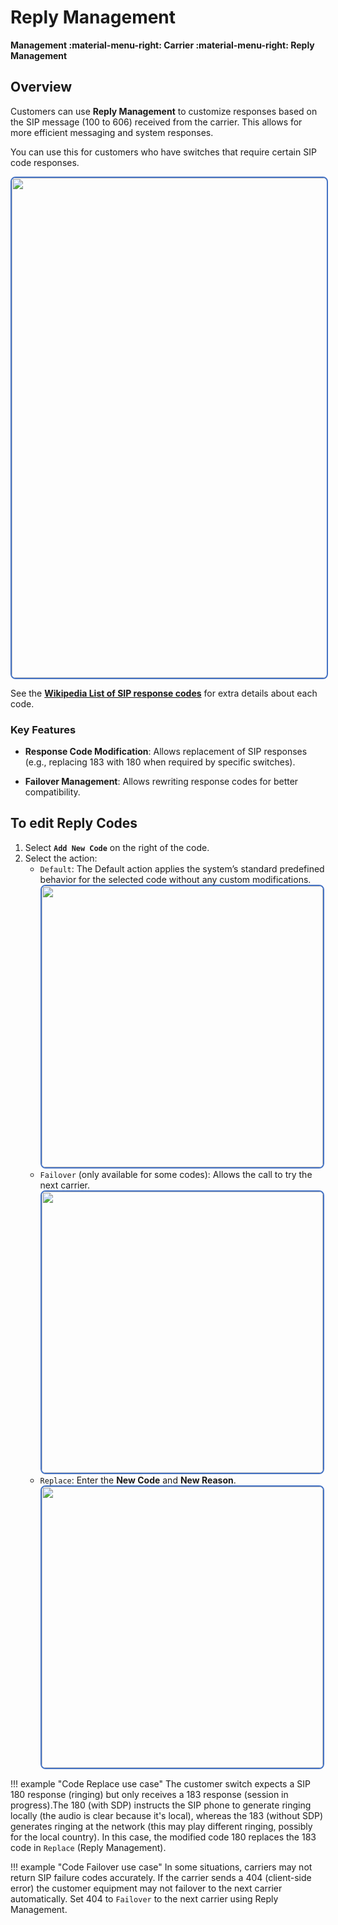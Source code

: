 # Reply Management

**Management :material-menu-right: Carrier :material-menu-right: Reply Management**

## Overview

Customers can use **Reply Management** to customize responses based on the SIP message (100 to 606) received from the carrier. This allows for more efficient messaging and system responses.

You can use this for customers who have switches that require certain SIP code responses.

<img src= "/carrier/img/reply1man.png" width= "800" style="border: 2px solid #4472C4; border-radius: 8px;">

See the [**Wikipedia List of SIP response codes**](https://en.wikipedia.org/wiki/List_of_SIP_response_codes) for extra details about each code.

### Key Features

+ **Response Code Modification**: Allows replacement of SIP responses (e.g., replacing 183 with 180 when required by specific switches).

+ **Failover Management**: Allows rewriting response codes for better compatibility.

## To edit Reply Codes

1. Select **`Add New Code`** on the right of the code.
2. Select the action:
    + `Default`: The Default action applies the system’s standard predefined behavior for the selected code without any custom modifications. <br><img src= "/carrier/img/reply2man.png" width= "450" style="border: 2px solid #4472C4; border-radius: 8px;"></br>
    + `Failover` (only available for some codes): Allows the call to try the next carrier. <br><img src= "/carrier/img/reply3man.png" width= "450" style="border: 2px solid #4472C4; border-radius: 8px;"></br>
    + `Replace`: Enter the **New Code** and **New Reason**. <br><img src= "/carrier/img/reply4man.png" width= "450" style="border: 2px solid #4472C4; border-radius: 8px;"></br>

!!! example "Code Replace use case"
    The customer switch expects a SIP 180 response (ringing) but only receives a 183 response (session in progress).The 180 (with SDP) instructs the SIP phone to generate ringing locally (the audio is clear because it's local), whereas the 183 (without SDP) generates ringing at the network (this may play different ringing, possibly for the local country). In this case, the modified code 180 replaces the 183 code in `Replace` (Reply Management).

!!! example "Code Failover use case"
    In some situations, carriers may not return SIP failure codes accurately. If the carrier sends a 404 (client-side error) the customer equipment may not failover to the next carrier automatically. Set 404 to `Failover` to the next carrier using Reply Management.

